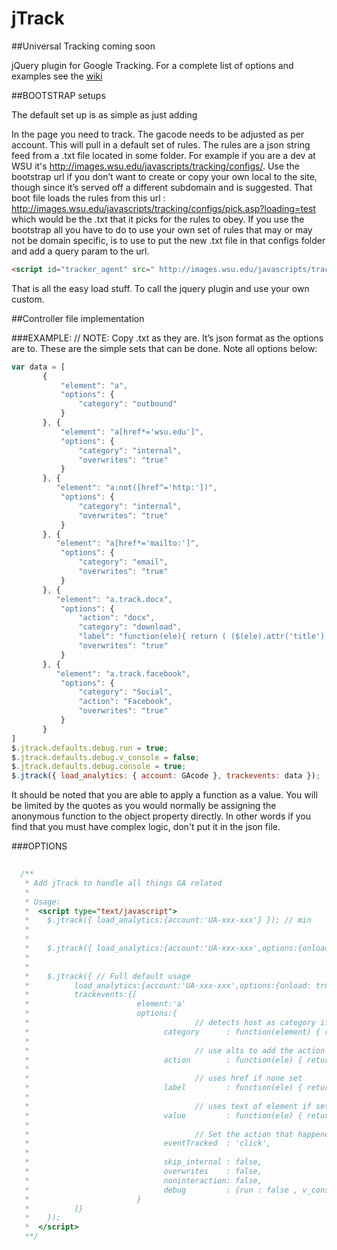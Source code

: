 jTrack
======

##Universal Tracking coming soon


jQuery plugin for Google Tracking.  For a complete list of options and examples see the [wiki](https://github.com/jeremyBass/jTrack/wiki/options)

##BOOTSTRAP setups
 
The default set up is as simple as just adding
 
<script id="tracker_agent" src="http://images.wsu.edu/javascripts/tracking/bootstrap.js?gacode=UA-XXXXXXXX-X" type="text/javascript"></script>
 
In the page you need to track.  The gacode needs to be adjusted as per account.  This will pull in a default set of rules.  The rules are a json string feed from a .txt file located in some folder.  For example if you are a dev at WSU it's http://images.wsu.edu/javascripts/tracking/configs/.  Use the bootstrap url if you don’t want to create or copy your own local to the site, though since it’s served off a different subdomain and is suggested.  That boot file loads the rules from this url : http://images.wsu.edu/javascripts/tracking/configs/pick.asp?loading=test which would be the .txt that it picks for the rules to obey.  If you use the bootstrap all you have to do to use your own set of rules that may or may not be domain specific, is to use to put the new .txt file in that configs folder and add a query param to the url.

```html
<script id="tracker_agent" src=" http://images.wsu.edu/javascripts/tracking/bootstrap.js?gacode=UA-XXXXXXXX-X&loading=test" type="text/javascript"></script>
```

That is all the easy load stuff.  To call the jquery plugin and use your own custom.
 
##Controller file implementation
 
###EXAMPLE:
// NOTE: Copy .txt as they are.  It’s json format as the options are to.  These are the simple sets that can be done.  Note all options below:

```javascript
var data = [
       {
           "element": "a",
           "options": {
               "category": "outbound"
           }
       }, {
           "element": "a[href*='wsu.edu']",
           "options": {
               "category": "internal",
               "overwrites": "true"
           }
       }, {
          "element": "a:not([href^='http:'])",
           "options": {
               "category": "internal",
               "overwrites": "true"
           }
       }, {
          "element": "a[href*='mailto:']",
           "options": {
               "category": "email",
               "overwrites": "true"
           }
       }, {
          "element": "a.track.docx",
           "options": {
               "action": "docx",
               "category": "download",
               "label": "function(ele){ return ( ($(ele).attr('title')!='' && typeof($(ele).attr('title')) !=='undefined' ) ? $(ele).attr('title') : $(ele).attr('href') ) }",
               "overwrites": "true"
           }
       }, {
          "element": "a.track.facebook",
           "options": {
               "category": "Social",
               "action": "Facebook",
               "overwrites": "true"
           }
       }
]
$.jtrack.defaults.debug.run = true;
$.jtrack.defaults.debug.v_console = false;
$.jtrack.defaults.debug.console = true;
$.jtrack({ load_analytics: { account: GAcode }, trackevents: data });
```
It should be noted that you are able to apply a function as a value.  You will be limited by the quotes as you would normally be assigning the anonymous function to the object property directly.  In other words if you find that you must have complex logic, don't put it in the json file. 

 
 
###OPTIONS
```javascript
 
  /**
   * Add jTrack to handle all things GA related
   *
   * Usage:
   *  <script type="text/javascript">
   *    $.jtrack({ load_analytics:{account:'UA-xxx-xxx'} }); // min
   *
   *
   *    $.jtrack({ load_analytics:{account:'UA-xxx-xxx',options:{onload: true, status_code: 200}} }); // default usage
   *
   *
   *    $.jtrack({ // Full default usage
   *          load_analytics:{account:'UA-xxx-xxx',options:{onload: true, status_code: 200}},
   *          trackevents:{[
   *                        element:'a'
   *                        options:{
   *                                     // detects host as category if none set
   *                              category      : function(element) { return (element[0].hostname === location.hostname) ? 'internal':'external'; }, 
   *
   *                                     // use alts to add the action
   *                              action        : function(ele) { return typeof(ele.attr('alt'))!=='undefined' ? ele.attr('alt'):null; },
   *
   *                                     // uses href if none set
   *                              label         : function(ele) { return typeof(ele.text())!=='undefined' ? ele.attr('href'):null; },
   *
   *                                     // uses text of element if set (NOTE: text() only get text elements of the dom and no other)
   *                              value         : function(ele) { return typeof(ele.text())!=='undefined' ? ele.text():null; },
   *
   *                                     // Set the action that happened ie: stopped movie
   *                              eventTracked  : 'click',
   *
   *                              skip_internal : false,
   *                              overwrites    : false,
   *                              noninteraction: false,
   *                              debug         : {run : false , v_console : true}
   *                        }
   *          ]}
   *    });
   *  </script>
   **/
```
